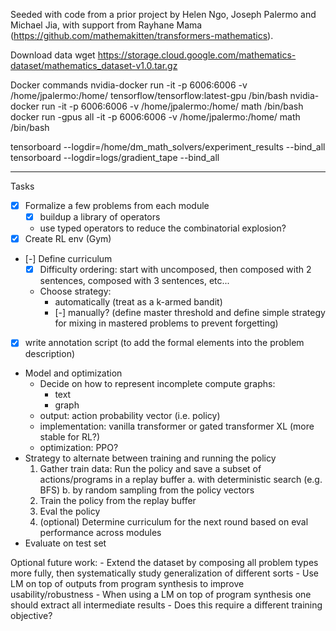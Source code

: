 Seeded with code from a prior project by Helen Ngo, Joseph Palermo and Michael Jia, with support from Rayhane Mama (https://github.com/mathemakitten/transformers-mathematics).

Download data
wget https://storage.cloud.google.com/mathematics-dataset/mathematics_dataset-v1.0.tar.gz

Docker commands
nvidia-docker run -it -p 6006:6006 -v /home/jpalermo:/home/ tensorflow/tensorflow:latest-gpu /bin/bash
nvidia-docker run -it -p 6006:6006 -v /home/jpalermo:/home/ math /bin/bash
docker run -gpus all -it -p 6006:6006 -v /home/jpalermo:/home/ math /bin/bash

tensorboard --logdir=/home/dm_math_solvers/experiment_results --bind_all
tensorboard --logdir=logs/gradient_tape --bind_all

____

Tasks

- [x] Formalize a few problems from each module
    - [x] buildup a library of operators
    - use typed operators to reduce the combinatorial explosion?
- [x] Create RL env (Gym)
- [-] Define curriculum
    - [x] Difficulty ordering: start with uncomposed, then composed with 2 sentences, composed with 3 sentences, etc...
    - Choose strategy:
        - automatically (treat as a k-armed bandit)
        - [-] manually? (define master threshold and define simple strategy for mixing in mastered problems to prevent forgetting)
- [x] write annotation script (to add the formal elements into the problem description)
- Model and optimization
    - Decide on how to represent incomplete compute graphs:
        - text
        - graph
    - output: action probability vector (i.e. policy)
    - implementation: vanilla transformer or gated transformer XL (more stable for RL?)
    - optimization: PPO?
- Strategy to alternate between training and running the policy
    1. Gather train data: Run the policy and save a subset of actions/programs in a replay buffer
        a. with deterministic search (e.g. BFS)
        b. by random sampling from the policy vectors
    2. Train the policy from the replay buffer
    3. Eval the policy
    4. (optional) Determine curriculum for the next round based on eval performance across modules
- Evaluate on test set

Optional future work:
    - Extend the dataset by composing all problem types more fully, then systematically study generalization of different sorts
    - Use LM on top of outputs from program synthesis to improve usability/robustness
        - When using a LM on top of program synthesis one should extract all intermediate results
            - Does this require a different training objective?
    